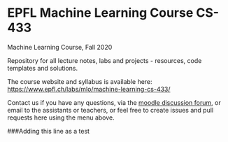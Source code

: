 # EPFL Machine Learning Course CS-433
Machine Learning Course, Fall 2020

Repository for all lecture notes, labs and projects - resources, code templates and solutions.

The course website and syllabus is available here: https://www.epfl.ch/labs/mlo/machine-learning-cs-433/

Contact us if you have any questions, via the [moodle discussion forum](https://moodle.epfl.ch/course/view.php?id=14221), or email to the assistants or teachers, or feel free to create issues and pull requests here using the menu above.

###Adding this line as a test
